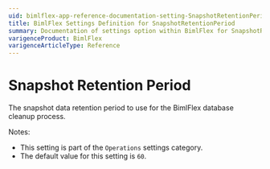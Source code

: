 ```yaml
---
uid: bimlflex-app-reference-documentation-setting-SnapshotRetentionPeriod
title: BimlFlex Settings Definition for SnapshotRetentionPeriod
summary: Documentation of settings option within BimlFlex for SnapshotRetentionPeriod
varigenceProduct: BimlFlex
varigenceArticleType: Reference
---
```


# Snapshot Retention Period

The snapshot data retention period to use for the BimlFlex database cleanup process.

Notes:

* This setting is part of the `Operations` settings category.
* The default value for this setting is `60`.
